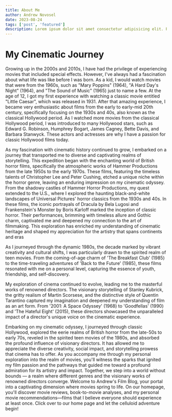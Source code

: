 ```yaml
---
title: About Me
author: Andrew Novosel
date: 2023-08-24
tags: ['post', 'featured']
description: Lorem ipsum dolor sit amet consectetur adipisicing elit. Perferendis accusantium sit illo neque rem omnis quaerat, nam similique vitae delectus ad magni vel quo maxime, magnam placeat. Reprehenderit, distinctio aliquam?
---
```


<h1 class="text-4xl text-center font-bold">My Cinematic Journey</h1>

<p class="text-lg m-5">
  Growing up in the 2000s and 2010s, I have had the privilege of experiencing
  movies that included special effects. However, I've always had a fascination
  about what life was like before I was born. As a kid, I would watch movies
  that were from the 1960s, such as "Mary Poppins" (1964), "A Hard Day's Night"
  (1964), and "The Sound of Music" (1965) just to name a few. At the age of 12,
  I got my first experience with watching a classic movie entitled "Little
  Caesar", which was released in 1931. After that amazing experience, I became
  very enthusiastic about films from the early to early-mid 20th century,
  specifically focusing on the 1930s and 40s, also known as the classical
  Hollywood period. As I watched more movies from the classical Hollywood
  period, I was introduced to many Hollywood stars, such as Edward G. Robinson,
  Humphrey Bogart, James Cagney, Bette Davis, and Barbara Stanwyck. These actors
  and actresses are why I have a passion for classic Hollywood films today.
</p>

<p class="text-lg m-5">
  As my fascination with cinematic history continued to grow, I embarked on a
  journey that transported me to diverse and captivating realms of storytelling.
  This expedition began with the enchanting world of British horror films,
  specifically the atmospheric works of Hammer Productions from the late 1950s
  to the early 1970s. These films, featuring the timeless talents of Christopher
  Lee and Peter Cushing, etched a unique niche within the horror genre, leaving
  an enduring impression on my cinematic odyssey. From the shadowy castles of
  Hammer Horror Productions, my quest extended to the U.S., where I explored the
  haunting black-and-white landscapes of Universal Pictures' horror classics
  from the 1930s and 40s. In these films, the iconic portrayals of Dracula by
  Bela Lugosi and Frankenstein's Monster by Boris Karloff marked the inception
  of classic horror. Their performances, brimming with timeless allure and
  Gothic charm, captivated me and deepened my connection to the art of
  filmmaking. This exploration has enriched my understanding of cinematic
  heritage and shaped my appreciation for the artistry that spans continents and
  eras
</p>

<p class="text-lg m-5">
  As I journeyed through the dynamic 1980s, the decade marked by vibrant
  creativity and cultural shifts, I was particularly drawn to the spirited realm
  of teen movies. From the coming-of-age charm of 'The Breakfast Club' (1985) to
  the time-traveling adventures of 'Back to the Future' (1985), these films
  resonated with me on a personal level, capturing the essence of youth,
  friendship, and self-discovery.
</p>

<p class="text-lg m-5">
  My exploration of cinema continued to evolve, leading me to the masterful
  works of renowned directors. The visionary storytelling of Stanley Kubrick,
  the gritty realism of Martin Scorsese, and the distinctive style of Quentin
  Tarantino captured my imagination and deepened my understanding of film as an
  art form. From '2001: A Space Odyssey' (1968) to 'Goodfellas' (1990) and 'The
  Hateful Eight' (2015), these directors showcased the unparalleled impact of a
  director's unique voice on the cinematic experience.
</p>

<p class="text-lg m-5">
  Embarking on my cinematic odyssey, I journeyed through classic Hollywood,
  explored the eerie realms of British horror from the late-50s to early 70s,
  reveled in the spirited teen movies of the 1980s, and absorbed the profound
  influence of visionary directors. It has allowed me to appreciate the diverse
  creativity, social impact, and storytelling prowess that cinema has to offer.
  As you accompany me through my personal exploration into the realm of movies,
  you'll witness the sparks that ignited my film passion and the pathways that
  guided me toward a profound admiration for its artistry and impact. Together,
  we step into a world without bounds — a realm where different genres and the
  visionary works of renowned directors converge. Welcome to Andrew's Film Blog,
  your portal into a captivating dimension where movies spring to life. On our
  homepage, you'll discover movie reviews, book-to-movie analyses, and my
  personal movie recommendations—films that I believe everyone should experience
  at least once. Click over to our
  home page and let the celluloid adventure
  begin!
</p>